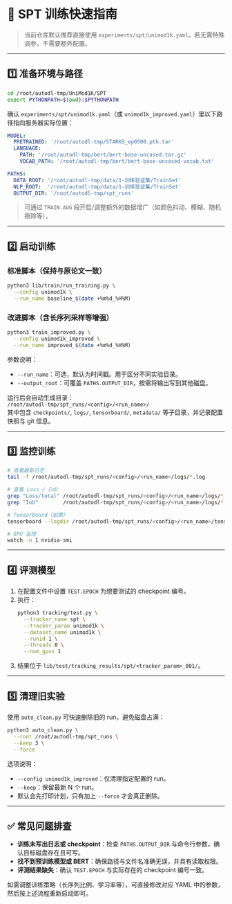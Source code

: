 # 🚀 SPT 训练快速指南

> 当前仓库默认推荐直接使用 `experiments/spt/unimod1k.yaml`。若无需特殊调参，不需要额外配置。

---

## 1️⃣ 准备环境与路径

```bash
cd /root/autodl-tmp/UniMod1K/SPT
export PYTHONPATH=$(pwd):$PYTHONPATH
```

确认 `experiments/spt/unimod1k.yaml`（或 `unimod1k_improved.yaml`）里以下路径指向服务器实际位置：

```yaml
MODEL:
  PRETRAINED: '/root/autodl-tmp/STARKS_ep0500.pth.tar'
  LANGUAGE:
    PATH: '/root/autodl-tmp/bert/bert-base-uncased.tar.gz'
    VOCAB_PATH: '/root/autodl-tmp/bert/bert-base-uncased-vocab.txt'

PATHS:
  DATA_ROOT: '/root/autodl-tmp/data/1-训练验证集/TrainSet'
  NLP_ROOT:  '/root/autodl-tmp/data/1-训练验证集/TrainSet'
  OUTPUT_DIR: '/root/autodl-tmp/spt_runs'
```

> 可通过 `TRAIN.AUG` 段开启/调整额外的数据增广（如颜色抖动、模糊、随机擦除等）。

---

## 2️⃣ 启动训练

### 标准脚本（保持与原论文一致）
```bash
python3 lib/train/run_training.py \
  --config unimod1k \
  --run_name baseline_$(date +%m%d_%H%M)
```

### 改进脚本（含长序列采样等增强）
```bash
python3 train_improved.py \
  --config unimod1k_improved \
  --run_name improved_$(date +%m%d_%H%M)
```

参数说明：
- `--run_name`：可选，默认为时间戳。用于区分不同实验目录。
- `--output_root`：可覆盖 `PATHS.OUTPUT_DIR`，按需将输出写到其他磁盘。

运行后会自动生成目录：  
`/root/autodl-tmp/spt_runs/<config>/<run_name>/`  
其中包含 `checkpoints/`, `logs/`, `tensorboard/`, `metadata/` 等子目录，并记录配置快照与 git 信息。

---

## 3️⃣ 监控训练

```bash
# 查看最新日志
tail -f /root/autodl-tmp/spt_runs/<config>/<run_name>/logs/*.log

# 查看 Loss / IoU
grep "Loss/total" /root/autodl-tmp/spt_runs/<config>/<run_name>/logs/*.log | tail
grep "IoU"        /root/autodl-tmp/spt_runs/<config>/<run_name>/logs/*.log | tail

# TensorBoard（如需）
tensorboard --logdir /root/autodl-tmp/spt_runs/<config>/<run_name>/tensorboard --port 6006

# GPU 监控
watch -n 1 nvidia-smi
```

---

## 4️⃣ 评测模型

1. 在配置文件中设置 `TEST.EPOCH` 为想要测试的 checkpoint 编号。  
2. 执行：
   ```bash
   python3 tracking/test.py \
     --tracker_name spt \
     --tracker_param unimod1k \
     --dataset_name unimod1k \
     --runid 1 \
     --threads 0 \
     --num_gpus 1
   ```
3. 结果位于 `lib/test/tracking_results/spt/<tracker_param>_001/`。

---

## 5️⃣ 清理旧实验

使用 `auto_clean.py` 可快速删除旧的 run，避免磁盘占满：

```bash
python3 auto_clean.py \
  --root /root/autodl-tmp/spt_runs \
  --keep 3 \
  --force
```

选项说明：
- `--config unimod1k_improved`：仅清理指定配置的 run。
- `--keep`：保留最新 N 个 run。
- 默认会先打印计划，只有加上 `--force` 才会真正删除。

---

## ✅ 常见问题排查

- **训练未写出日志或 checkpoint**：检查 `PATHS.OUTPUT_DIR` 与命令行参数，确认目标磁盘存在且可写。
- **找不到预训练模型或 BERT**：确保路径与文件名准确无误，并具有读取权限。
- **评测结果缺失**：确认 `TEST.EPOCH` 与实际存在的 checkpoint 编号一致。

如需调整训练策略（长序列比例、学习率等），可直接修改对应 YAML 中的参数，然后按上述流程重新启动即可。
